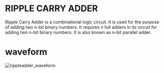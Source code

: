 
# RIPPLE CARRY ADDER
Ripple Carry Adder is a combinational logic circuit.
It is used for the purpose of adding two n-bit binary numbers.
It requires n full adders in its circuit for adding two n-bit binary numbers.
It is also known as n-bit parallel adder.
 
 # waveform
 
 ![rippleadder_waveform](https://user-images.githubusercontent.com/59930656/161609542-b4fc263a-6e14-4865-afd4-1c87d8fc2fb1.png)
